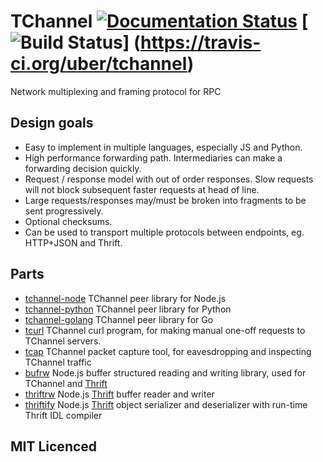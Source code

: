 # TChannel [![Documentation Status](https://readthedocs.org/projects/tchannel/badge/?version=latest)](https://readthedocs.org/projects/tchannel/?badge=latest) [![Build Status](https://travis-ci.org/uber/tchannel.svg?branch=master)] (https://travis-ci.org/uber/tchannel)


Network multiplexing and framing protocol for RPC

## Design goals

- Easy to implement in multiple languages, especially JS and Python.
- High performance forwarding path.  Intermediaries can make a forwarding
  decision quickly.
- Request / response model with out of order responses.  Slow requests will not
  block subsequent faster requests at head of line.
- Large requests/responses may/must be broken into fragments to be sent
  progressively.
- Optional checksums.
- Can be used to transport multiple protocols between endpoints, eg. HTTP+JSON
  and Thrift.

## Parts

- [tchannel-node](https://github.com/uber/tchannel/tree/master/node) TChannel
  peer library for Node.js
- [tchannel-python](https://github.com/uber/tchannel-python)
  TChannel peer library for Python
- [tchannel-golang](https://github.com/uber/tchannel/tree/master/golang)
  TChannel peer library for Go
- [tcurl](https://github.com/uber/tcurl) TChannel curl program, for making manual
  one-off requests to TChannel servers.
- [tcap](https://github.com/uber/tcap/) TChannel packet capture tool, for
  eavesdropping and inspecting TChannel traffic
- [bufrw](https://github.com/uber/bufrw/) Node.js buffer structured reading and
  writing library, used for TChannel and [Thrift][]
- [thriftrw](https://github.com/uber/thriftrw) Node.js [Thrift][] buffer reader
  and writer
- [thriftify](https://github.com/uber/thriftify) Node.js [Thrift][] object
  serializer and deserializer with run-time Thrift IDL compiler

[Thrift]: https://thrift.apache.org/

## MIT Licenced
